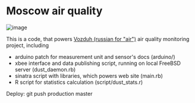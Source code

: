 # Moscow air quality

![image](http://i.imgur.com/Yuem5l.png)

This is a code, that powers [Vozduh (russian for "air")](http://vozduh.msk.ru/) air quality monitoring project, including
- arduino patch for measurement unit and sensor's docs (arduino/)
- xbee interface and data publishing script, running on local FreeBSD server (dust_daemon.rb)
- sinatra script with libraries, which powers web site (main.rb)
- R script for statistics calculation (script/dust_stats.r)

Deploy: git push production master
